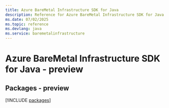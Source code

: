 ```yaml
---
title: Azure BareMetal Infrastructure SDK for Java
description: Reference for Azure BareMetal Infrastructure SDK for Java
ms.date: 07/02/2025
ms.topic: reference
ms.devlang: java
ms.service: baremetalinfrastructure
---
```

# Azure BareMetal Infrastructure SDK for Java - preview
## Packages - preview
[!INCLUDE [packages](baremetal-infrastructure-index.md)]